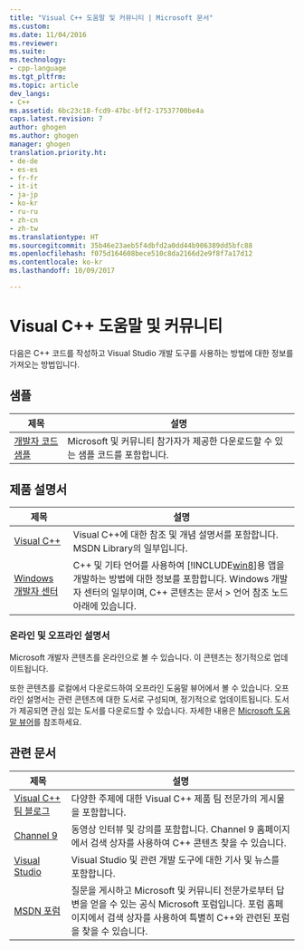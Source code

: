 ```yaml
---
title: "Visual C++ 도움말 및 커뮤니티 | Microsoft 문서"
ms.custom: 
ms.date: 11/04/2016
ms.reviewer: 
ms.suite: 
ms.technology:
- cpp-language
ms.tgt_pltfrm: 
ms.topic: article
dev_langs:
- C++
ms.assetid: 6bc23c18-fcd9-47bc-bff2-17537700be4a
caps.latest.revision: 7
author: ghogen
ms.author: ghogen
manager: ghogen
translation.priority.ht:
- de-de
- es-es
- fr-fr
- it-it
- ja-jp
- ko-kr
- ru-ru
- zh-cn
- zh-tw
ms.translationtype: HT
ms.sourcegitcommit: 35b46e23aeb5f4dbfd2a0dd44b906389dd5bfc88
ms.openlocfilehash: f075d164608bece510c8da2166d2e9f8f7a17d12
ms.contentlocale: ko-kr
ms.lasthandoff: 10/09/2017

---
```

# <a name="visual-c-help-and-community"></a>Visual C++ 도움말 및 커뮤니티
다음은 C++ 코드를 작성하고 Visual Studio 개발 도구를 사용하는 방법에 대한 정보를 가져오는 방법입니다.  
  
## <a name="samples"></a>샘플  
  
|제목|설명|  
|-----------|-----------------|  
|[개발자 코드 샘플](http://go.microsoft.com/fwlink/p/?LinkId=256533)|Microsoft 및 커뮤니티 참가자가 제공한 다운로드할 수 있는 샘플 코드를 포함합니다.|  
  
## <a name="product-documentation"></a>제품 설명서  
  
|제목|설명|  
|-----------|-----------------|  
|[Visual C++](visual-cpp-in-visual-studio.md)|Visual C++에 대한 참조 및 개념 설명서를 포함합니다. MSDN Library의 일부입니다.|  
|[Windows 개발자 센터](http://go.microsoft.com/fwlink/p/?LinkId=256534)|C++ 및 기타 언어를 사용하여 [!INCLUDE[win8](build/reference/includes/win8_md.md)]용 앱을 개발하는 방법에 대한 정보를 포함합니다. Windows 개발자 센터의 일부이며, C++ 콘텐츠는 문서 > 언어 참조 노드 아래에 있습니다.|  
  
### <a name="online-and-offline-documentation"></a>온라인 및 오프라인 설명서  
 Microsoft 개발자 콘텐츠를 온라인으로 볼 수 있습니다. 이 콘텐츠는 정기적으로 업데이트됩니다. 
  
 또한 콘텐츠를 로컬에서 다운로드하여 오프라인 도움말 뷰어에서 볼 수 있습니다. 오프라인 설명서는 관련 콘텐츠에 대한 도서로 구성되며, 정기적으로 업데이트됩니다. 도서가 제공되면 관심 있는 도서를 다운로드할 수 있습니다. 자세한 내용은 [Microsoft 도움말 뷰어](/visualstudio/ide/microsoft-help-viewer)를 참조하세요.  
  
## <a name="related-articles"></a>관련 문서  
  
|제목|설명|  
|-----------|-----------------|  
|[Visual C++ 팀 블로그](http://go.microsoft.com/fwlink/p/?LinkId=256537)|다양한 주제에 대한 Visual C++ 제품 팀 전문가의 게시물을 포함합니다.|  
|[Channel 9](http://go.microsoft.com/fwlink/p/?LinkId=251694)|동영상 인터뷰 및 강의를 포함합니다. Channel 9 홈페이지에서 검색 상자를 사용하여 C++ 콘텐츠 찾을 수 있습니다.|  
|[Visual Studio](http://go.microsoft.com/fwlink/p/?LinkId=256535)|Visual Studio 및 관련 개발 도구에 대한 기사 및 뉴스를 포함합니다.|  
|[MSDN 포럼](http://go.microsoft.com/fwlink/p/?LinkId=256538)|질문을 게시하고 Microsoft 및 커뮤니티 전문가로부터 답변을 얻을 수 있는 공식 Microsoft 포럼입니다. 포럼 홈페이지에서 검색 상자를 사용하여 특별히 C++와 관련된 포럼을 찾을 수 있습니다.|
